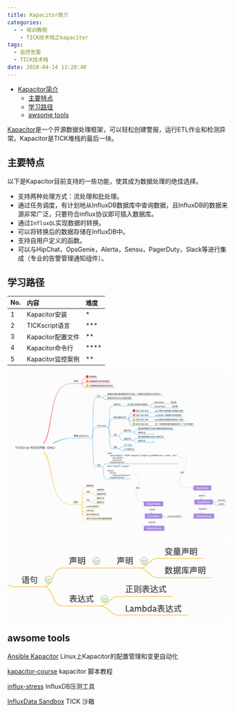 ```yaml
---
title: Kapacitor简介
categories:
  - - 培训教程
    - TICK技术栈之kapacitor
tags:
  - 监控告警
  - TICK技术栈
date: 2020-04-14 11:28:40
---
```


<!-- MDTOC maxdepth:6 firsth1:1 numbering:0 flatten:0 bullets:1 updateOnSave:1 -->

- [Kapacitor简介](#kapacitor简介)
  - [主要特点](#主要特点)
  - [学习路径](#学习路径)
  - [awsome tools](#awsome-tools)

<!-- /MDTOC -->

[Kapacitor](https://docs.influxdata.com/kapacitor/v1.5/)是一个开源数据处理框架，可以轻松创建警报，运行ETL作业和检测异常。Kapacitor是TICK堆栈的最后一块。

## 主要特点

以下是Kapacitor目前支持的一些功能，使其成为数据处理的绝佳选择。

- 支持两种处理方式：流处理和批处理。
- 通过任务调度，有计划地从InfluxDB数据库中查询数据，且InfluxDB的数据来源非常广泛，只要符合influx协议即可插入数据库。
- 通过`InfluxQL`实现数据的转换。
- 可以将转换后的数据存储在InfluxDB中。
- 支持自用户定义的函数。
- 可以与HipChat，OpsGenie，Alerta，Sensu，PagerDuty，Slack等进行集成（专业的告警管理通知组件）。

## 学习路径

| No. | 内容              | 难度     |
| :-- | :---------------- | :------- |
| 1   | Kapacitor安装     | \*       |
| 2   | TICKscript语言    | \*\*\*   |
| 3   | Kapacitor配置文件 | \*\*     |
| 4   | Kapacitor命令行   | \*\*\*\* |
| 5   | Kapacitor监控案例 | \*\*     |

![](kapacitor-introduce/dag_01.jpg)

![](kapacitor-introduce/dag_02.jpg)

## awsome tools

[Ansible Kapacitor](https://github.com/influxdata/ansible-kapacitor) Linux上Kapacitor的配置管理和变更自动化

[kapacitor-course](https://github.com/influxdata/kapacitor-course) kapacitor 脚本教程

[influx-stress](https://github.com/influxdata/influx-stress) InfluxDB压测工具

[InfluxData Sandbox](https://github.com/influxdata/sandbox) TICK 沙箱
